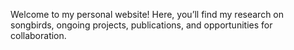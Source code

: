 Welcome to my personal website! Here, you’ll find my research on songbirds, ongoing projects, publications, and opportunities for collaboration.
